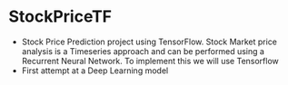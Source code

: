 # StockPriceTF
- Stock Price Prediction project using TensorFlow. Stock Market price analysis is a Timeseries approach and can be performed using a Recurrent Neural Network. To implement this we will use Tensorflow
- First attempt at a Deep Learning model